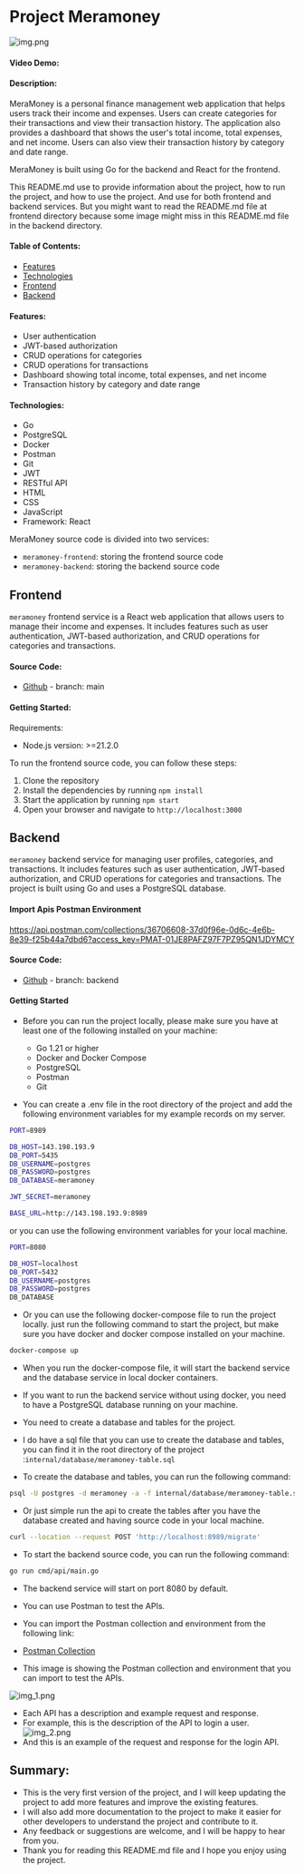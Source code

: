 # Project Meramoney

![img.png](img.png)

#### Video Demo: <URL HERE>
#### Description:

MeraMoney is a personal finance management web application that helps users track their income and expenses.
Users can create categories for their transactions and view their transaction history.
The application also provides a dashboard that shows the user's total income, total expenses, and net income.
Users can also view their transaction history by category and date range.

MeraMoney is built using Go for the backend and React for the frontend.

This README.md use to provide information about the project, how to run the project, and how to use the project. And use for both frontend and backend services.
But you might want to read the README.md file at frontend directory because some image might miss in this README.md file in the backend directory.
#### Table of Contents:
- [Features](#features)
- [Technologies](#technologies)
- [Frontend](#frontend)
- [Backend](#backend)

#### Features:
- User authentication
- JWT-based authorization
- CRUD operations for categories
- CRUD operations for transactions
- Dashboard showing total income, total expenses, and net income
- Transaction history by category and date range

#### Technologies:
- Go
- PostgreSQL
- Docker
- Postman
- Git
- JWT
- RESTful API
- HTML
- CSS
- JavaScript
- Framework: React


MeraMoney source code is divided into two services:
- `meramoney-frontend`: storing the frontend source code
- `meramoney-backend`: storing the backend source code

## Frontend

`meramoney` frontend service is a React web application that allows users to manage their income and expenses.
It includes features such as user authentication, JWT-based authorization, and CRUD operations for categories and transactions.

#### Source Code:
- [Github]( https://github.com/ngxvu/cs50-final-meramoney) - branch: main

#### Getting Started:
Requirements:
- Node.js version: >=21.2.0

To run the frontend source code, you can follow these steps:
1. Clone the repository
2. Install the dependencies by running `npm install`
3. Start the application by running `npm start`
4. Open your browser and navigate to `http://localhost:3000`

## Backend

`meramoney` backend service for managing user profiles, categories, and transactions.
It includes features such as user authentication, JWT-based authorization, and CRUD operations for categories and transactions.
The project is built using Go and uses a PostgreSQL database.

#### Import Apis Postman Environment
https://api.postman.com/collections/36706608-37d0f96e-0d6c-4e6b-8e39-f25b44a7dbd6?access_key=PMAT-01JE8PAFZ97F7PZ95QN1JDYMCY

#### Source Code:
- [Github]( https://github.com/ngxvu/cs50-final-meramoney) - branch: backend

#### Getting Started
- Before you can run the project locally, please make sure you have at least one of the following installed on your machine:

  - Go 1.21 or higher
  - Docker and Docker Compose
  - PostgreSQL
  - Postman
  - Git


- You can create a .env file in the root directory of the project and add the following environment variables for my example records on my server.
```bash
PORT=8989

DB_HOST=143.198.193.9
DB_PORT=5435
DB_USERNAME=postgres
DB_PASSWORD=postgres
DB_DATABASE=meramoney

JWT_SECRET=meramoney

BASE_URL=http://143.198.193.9:8989
```

or you can use the following environment variables for your local machine.
```bash
PORT=8080

DB_HOST=localhost
DB_PORT=5432
DB_USERNAME=postgres
DB_PASSWORD=postgres
DB_DATABASE
```

- Or you can use the following docker-compose file to run the project locally.
  just run the following command to start the project, but make sure you have docker and docker compose installed on your machine.
```bash
docker-compose up
```
- When you run the docker-compose file, it will start the backend service and the database service in local docker containers.

- If you want to run the backend service without using docker, you need to have a PostgreSQL database running on your machine.

- You need to create a database and tables for the project.

- I do have a sql file that you can use to create the database and tables,
  you can find it in the root directory of the project :`internal/database/meramoney-table.sql`

- To create the database and tables, you can run the following command:
```bash
psql -U postgres -d meramoney -a -f internal/database/meramoney-table.sql
```

- Or just simple run the api to create the tables after you have the database created and having source code in your local machine.
```bash
curl --location --request POST 'http://localhost:8989/migrate'
```

- To start the backend source code, you can run the following command:
```bash
go run cmd/api/main.go
```

- The backend service will start on port 8080 by default.

- You can use Postman to test the APIs.
- You can import the Postman collection and environment from the following link:
- [Postman Collection](https://www.getpostman.com/collections/36706608-37d0f96e-0d6c-4e6b-8e39-f25b44a7dbd6)

- This image is showing the Postman collection and environment that you can import to test the APIs.

![img_1.png](img_1.png)

- Each API has a description and example request and response.
- For example, this is the description of the API to login a user.
  ![img_2.png](img_2.png)
- And this is an example of the request and response for the login API.


## Summary:
- This is the very first version of the project, and I will keep updating the project to add more features and improve the existing features.
- I will also add more documentation to the project to make it easier for other developers to understand the project and contribute to it.
- Any feedback or suggestions are welcome, and I will be happy to hear from you.
- Thank you for reading this README.md file and I hope you enjoy using the project.
